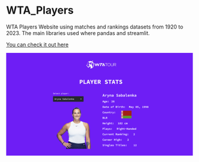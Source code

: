 # WTA_Players

WTA Players Website using matches and rankings datasets from 1920 to 2023. The main libraries used where pandas and streamlit.

[You can check it out here](https://andreaquirozo-wta-players-wta-qury7r.streamlit.app/)

![Example Image](preview.png)
